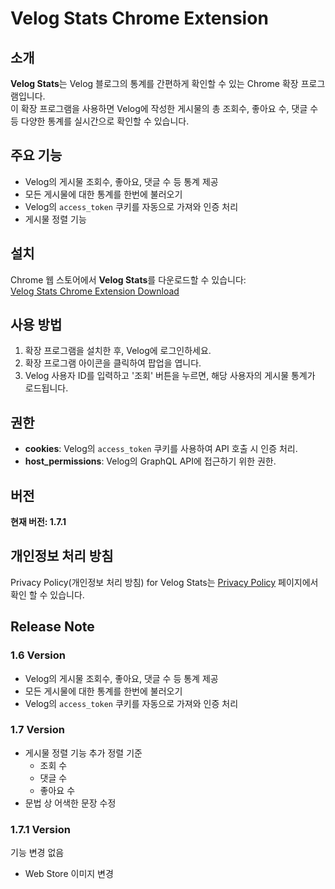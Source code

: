 # Velog Stats Chrome Extension

## 소개

**Velog Stats**는 Velog 블로그의 통계를 간편하게 확인할 수 있는 Chrome 확장 프로그램입니다.  
이 확장 프로그램을 사용하면 Velog에 작성한 게시물의 총 조회수, 좋아요 수, 댓글 수 등 다양한 통계를 실시간으로 확인할 수 있습니다.

## 주요 기능

- Velog의 게시물 조회수, 좋아요, 댓글 수 등 통계 제공
- 모든 게시물에 대한 통계를 한번에 불러오기
- Velog의 `access_token` 쿠키를 자동으로 가져와 인증 처리
- 게시물 정렬 기능

## 설치

Chrome 웹 스토어에서 **Velog Stats**를 다운로드할 수 있습니다:  
[Velog Stats Chrome Extension Download](https://chromewebstore.google.com/detail/velog-stats/dgdmogoodedabnaklhlohncclnjalfad?authuser=0&hl=en)

## 사용 방법

1. 확장 프로그램을 설치한 후, Velog에 로그인하세요.
2. 확장 프로그램 아이콘을 클릭하여 팝업을 엽니다.
3. Velog 사용자 ID를 입력하고 '조회' 버튼을 누르면, 해당 사용자의 게시물 통계가 로드됩니다.

## 권한

- **cookies**: Velog의 `access_token` 쿠키를 사용하여 API 호출 시 인증 처리.
- **host_permissions**: Velog의 GraphQL API에 접근하기 위한 권한.

## 버전

**현재 버전: 1.7.1**

## 개인정보 처리 방침

Privacy Policy(개인정보 처리 방침) for Velog Stats는 [Privacy Policy](https://sssungjin.github.io/velog-stats-chrome-extension/privacy-policy) 페이지에서 확인 할 수 있습니다.

## Release Note

### 1.6 Version

- Velog의 게시물 조회수, 좋아요, 댓글 수 등 통계 제공
- 모든 게시물에 대한 통계를 한번에 불러오기
- Velog의 `access_token` 쿠키를 자동으로 가져와 인증 처리

### 1.7 Version

- 게시물 정렬 기능 추가
  정렬 기준
  - 조회 수
  - 댓글 수
  - 좋아요 수
- 문법 상 어색한 문장 수정

### 1.7.1 Version

기능 변경 없음

- Web Store 이미지 변경
